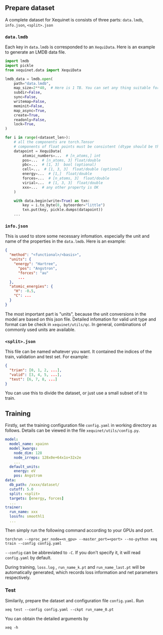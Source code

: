 ## Prepare dataset
A complete dataset for Xequinet is consists of three parts: `data.lmdb`, `info.json`, `<split>.json`

### `data.lmdb`
Each key in `data.lmdb` is corresponded to an `XequiData`. Here is an example to generate an LMDB data file.
```python
import lmdb
import pickle
from xequinet.data import XequiData

lmdb_data = lmdb.open(
    path="data.lmdb",
    map_size=2**40,  # Here is 1 TB. You can set any thing suitable for your dataset
    subdir=False,
    sync=False,
    writemap=False,
    meminit=False,
    map_async=True,
    create=True,
    readonly=False,
    lock=True,
)

for i in range(<dataset_len>):
    # all the components are torch.Tensor
    # components of float points must be consistent (dtype should be the same)
    datapoint = XequiData(
        atomic_numbers=...  # [n_atoms,] int
        pos=...  # [n_atoms, 3] float/double
        pbc=...  # [1, 3]  bool (optional)
        cell=...  # [1, 3, 3]  float/double (optional)
        energy=...  # [1,]  float/double
        forces=...  # [n_atoms, 3]  float/double
        virial=...  # [1, 3, 3]  float/double
        xxx=...  # any other property is OK
    )

    with data.begin(write=True) as txn:
        key = i.to_byte(8, byteorder="little")
        txn.put(key, pickle.dumps(datapoint))
    ...
```

### `info.json`
This is used to store some necessary infomation. especially the unit and name of the properties in the `data.lmdb`. Here is an example:
```json
{
  "method": "<functional>/<basis>",
  "units": {
    "energy": "Hartree",
      "pos": "Angstron",
      "forces": "au"
      ...
  },
  "atomic_energies": {
    "H": -0.5,
    "C": ...
  }
}
```
The most important part is "units", because the unit conversions in the model are based on this json file. Detailed infomation for valid unit type and format can be check in `xequinet/utils/qc`. In general, combinations of commonly used units are available.

### `<split>.json`
This file can be named whatever you want. It contained the indices of the train, validation and test set. For example:
```json
{
  "trian": [0, 1, 2, ...],
  "valid": [3, 4, 5, ...],
  "test": [6, 7, 8, ...]
}
```
You can use this to divide the dataset, or just use a small subset of it to train.

## Training
Firstly, set the training configuration file `config.yaml` in working directory as follows. Details can be viewed in the file `xequinet/utils/config.py`.
```yaml
model:
  model_name: xpainn
  model_kwargs:
    node_dim: 128
    node_irreps: 128x0e+64x1o+32x2e
    ...
  default_units:
    energy: eV
    pos: Angstrom
data:
  db_path: /xxxx/dataset/
  cutoff: 5.0
  split: <split>
  targets: [energy, forces]
  ...
trainer:
  run_name: xxx
  lossfn: smoothl1
  ...
```
Then simply run the following command according to your GPUs and port.
```
torchrun --nproc_per_node=<n_gpu> --master_port=<port> --no-python xeq train --config config.yaml
```
`--config` can be abbreviated to `-C`. If you don't specify it, it will read `config.yaml` by default.

During training, `loss.log` , `run_name_k.pt` and `run_name_last.pt` will be automatically generated, which records loss information and net parameters respectively.

### Test
Similarily, prepare the dataset and configuration file `config.yaml`. Run
```
xeq test --config config.yaml --ckpt run_name_0.pt
```
You can obtain the detailed arguments by
```
xeq -h
```
